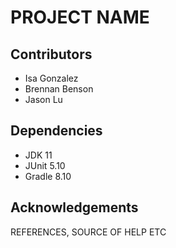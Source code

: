 # PROJECT NAME

## Contributors
- Isa Gonzalez
- Brennan Benson
- Jason Lu

## Dependencies
- JDK 11
- JUnit 5.10
- Gradle 8.10

## Acknowledgements
REFERENCES, SOURCE OF HELP ETC
